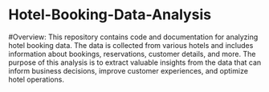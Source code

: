 # Hotel-Booking-Data-Analysis

#Overview:
This repository contains code and documentation for analyzing hotel booking data. The data is collected from various hotels and includes information about bookings, reservations, customer details, and more. The purpose of this analysis is to extract valuable insights from the data that can inform business decisions, improve customer experiences, and optimize hotel operations.
